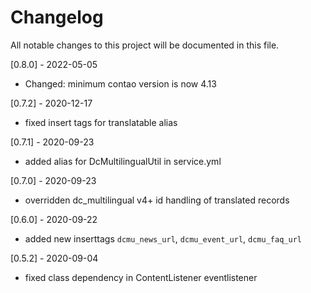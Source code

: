 # Changelog
All notable changes to this project will be documented in this file.

[0.8.0] - 2022-05-05
- Changed: minimum contao version is now 4.13

[0.7.2] - 2020-12-17
- fixed insert tags for translatable alias

[0.7.1] - 2020-09-23
- added alias for DcMultilingualUtil in service.yml

[0.7.0] - 2020-09-23
- overridden dc_multilingual v4+ id handling of translated records

[0.6.0] - 2020-09-22
- added new inserttags `dcmu_news_url`, `dcmu_event_url`, `dcmu_faq_url`

[0.5.2] - 2020-09-04
- fixed class dependency in ContentListener eventlistener
